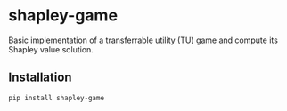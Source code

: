 # shapley-game
Basic implementation of a transferrable utility (TU) game and compute its Shapley value solution.

## Installation
```pip install shapley-game```

